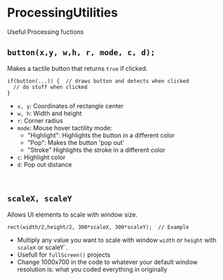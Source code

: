 # ProcessingUtilities
Useful Processing fuctions

`button(x,y, w,h, r, mode, c, d);`
  -
Makes a tactile button that returns `true` if clicked.
```
if(button(...)) {  // draws button and detects when clicked
  // do stuff when clicked
}
```
- `x, y`: Coordinates of rectangle center
- `w, h`: Width and height
- `r`: Corner radius
- `mode`: Mouse hover tactility mode:
  - "Highlight": Highlights the button in a different color
  - "Pop": Makes the button 'pop out'
  - "Stroke" Highlights the stroke in a different color
- `c`: Highlight color
- `d`: Pop out distance

<br/>

`scaleX, scaleY`
- 
Allows UI elements to scale with window size.
```
rect(width/2,height/2, 300*scaleX, 300*scaleY);  // Example
```
- Multiply any value you want to scale with window `width` or `height` with `scaleX` or scaleY`.
- Usefull for `fullScreen()` projects
- Change 1000x700 in the code to whatever your default window resolution is: what you coded everything in originally
